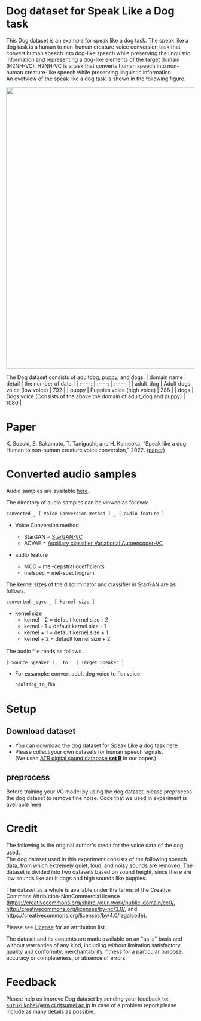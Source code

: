 # Dog dataset for Speak Like a Dog task
This Dog dataset is an example for speak like a dog task.
The speak like a dog task is a human to non-human creature voice conversion task that convert human speech into dog-like speech while preserving the linguistic information and  representing a dog-like elements of the target domain (H2NH-VC). 
H2NH-VC is a task that converts human speech into non-human creature-like speech while preserving linguistic information.  
An ovetview of the speak like a dog task is shown in the following figure.

<p align="center">
  <img src="https://user-images.githubusercontent.com/86309284/160840868-cccbed96-6b2a-46cb-b769-458046b0ed45.png" width="750px">
</p>

The Dog dataset consists of adultdog, puppy, and dogs.
| domain name | detail | the number of data |
| :----: | :----: | :----: |
| adult_dog | Adult dogs voice (low voice) | 792 |
| puppy | Puppies voice (high voice) | 288 |
| dogs | Dogs voice (Consists of the above the domain of adult_dog and puppy) | 1080 |

# Paper
K. Suzuki, S. Sakamoto, T. Taniguchi, and H. Kameoka, “Speak
like a dog: Human to non-human creature voice conversion,”
2022. [(paper)](https://arxiv.org/abs/2206.04780)   

# Converted audio samples
Audio samples are available [here](https://drive.google.com/drive/folders/1aQ5o0Ond50nbAvZsp_me4b97j8VtLYbz?usp=sharing).
  
The directory of audio samples can be viewed as follows:    

```bash
converted _ [ Voice Conversion method ] _ [ audio feature ]  
```
  - Voice Conversion method  
    * StarGAN = [StarGAN-VC](http://www.kecl.ntt.co.jp/people/kameoka.hirokazu/Demos/stargan-vc2/index.html)  
    * ACVAE = [Auxiliary classifier Variational Autoencoder-VC](http://www.kecl.ntt.co.jp/people/kameoka.hirokazu/Demos/acvae-vc3/index.html)  

  - audio feature  
    * MCC = mel-cepstral coefficients
    * melspec = mel-spectrogram  

The kernel sizes of the discriminator and classifier in StarGAN are as follows.  
```bash
converted _sgvc _ [ kernel size ]  
```
  - kernel size  
    * kernel - 2 = default kernel size - 2
    * kernel - 1 = default kernel size - 1
    * kernel + 1 = default kernel size + 1
    * kernel + 2 = default kernel size + 2  

The audio file reads as follows．  
```bash
[ Source Speaker ] _ to _ [ Target Speaker ]
```
  - For exsample: convert adult dog voice to fkn voice
    ```bash
    adultdog_to_fkn  
    ```
# Setup
## Download dataset
  - You can download the dog dataset for Speak Like a dog task [here](https://drive.google.com/drive/folders/1TmG1yjc0_RLUX7U0ZJGLPVWkAwiSkSWY?usp=sharing)  
  - Please collect your own datasets for human speech signals.  
    (We used [ATR digital sound database **set B**](http://www.atr-p.com/products/sdb.html#DIGI) in our paper.)
## preprocess
  Before training your VC model by using the dog dataset, please preprocess the dog dataset to remove fine noise.
  Code that we used in experiment is aveirable [here](https://github.com/suzuki256/dog-dataset/blob/main/extract_features.py). 

# Credit
The following is the original author's credit for the voice data of the dog used．  
The dog dataset used in this experiment consists of the following speech data, from which extremely quiet, loud, and noisy sounds are removed. The dataset is divided into two datasets based on sound height, since there are low sounds like adult dogs and high sounds like puppies.  

The dataset as a whole is available under the terms of the Creative Commons
Attribution-NonCommercial license (https://creativecommons.org/share-your-work/public-domain/cc0/, http://creativecommons.org/licenses/by-nc/3.0/, and https://creativecommons.org/licenses/by/4.0/legalcode).

Please see [License](https://github.com/suzuki256/dog-dataset/blob/main/LICENSE) for an attribution list.

The dataset and its contents are made available on an "as is" basis and without warranties of any kind, including without limitation satisfactory quality and conformity, merchantability, fitness for a particular purpose, accuracy or completeness, or absence of errors. 

# Feedback

Please help us improve Dog dataset by sending your feedback to: suzuki.kohei@em.ci.ritsumei.ac.jp
In case of a problem report please include as many details as possible.
